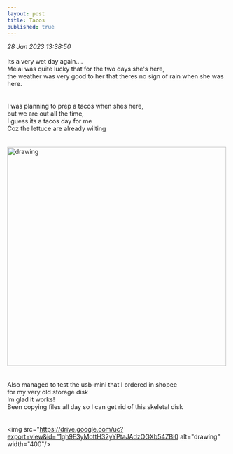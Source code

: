 ```yaml
---
layout: post
title: Tacos
published: true
---
```

_28 Jan 2023 13:38:50_
<br>
<br>
Its a very wet day again....
<br>
Melai was quite lucky that for the two days she's here,
<br>
the weather was very good to her that theres no sign of rain when she was here.
<br>
<br>
<br>
I was planning to prep a tacos when shes here,
<br>
but we are out all the time,
<br>
I guess its a tacos day for me
<br>
Coz the lettuce are already wilting
<br>
<br>
<br>
<img src="https://drive.google.com/uc?export=view&id=1toyB-jun5w96ovyTuJuHq3fS3_BCM12o" alt="drawing" width="500"/>
<br>
<br>
<br>
Also managed to test the usb-mini that I ordered in shopee
<br>
for my very old storage disk
<br>
Im glad it works!
<br>
Been copying files all day so I can get rid of this skeletal disk
<br>
<br>
<br>
<img src="https://drive.google.com/uc?export=view&id="1gh9E3yMottH32yYPtaJAdzOGXb54ZBi0 alt="drawing" width="400"/>
